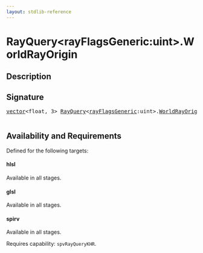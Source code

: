 ```yaml
---
layout: stdlib-reference
---
```


# RayQuery\<rayFlagsGeneric:uint\>\.WorldRayOrigin

## Description





## Signature 

<pre>
<a href="/stdlib-reference/types/vector/index" class="code_type">vector</a>&lt;float, 3&gt; <a href="/stdlib-reference/types/RayQuery/index" class="code_type">RayQuery</a>&lt;<a href="/stdlib-reference/types/RayQuery/index#typeparam-rayFlagsGeneric" class="code_var">rayFlagsGeneric</a>:uint&gt;.<a href="/stdlib-reference/types/RayQuery/WorldRayOrigin">WorldRayOrigin</a>();

</pre>

## Availability and Requirements

Defined for the following targets:

#### hlsl
Available in all stages.

#### glsl
Available in all stages.

#### spirv
Available in all stages.

Requires capability: `spvRayQueryKHR`.


